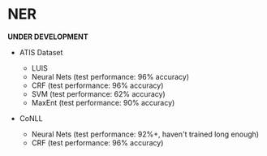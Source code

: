 # NER

**UNDER DEVELOPMENT**
* ATIS Dataset 
  * LUIS
  * Neural Nets (test performance: 96% accuracy)
  * CRF (test performance: 96% accuracy)
  * SVM (test performance: 62% accuracy)
  * MaxEnt (test performance: 90% accuracy)

* CoNLL
  * Neural Nets (test performance: 92%+, haven't trained long enough)
  * CRF (test performance: 96% accuracy)
